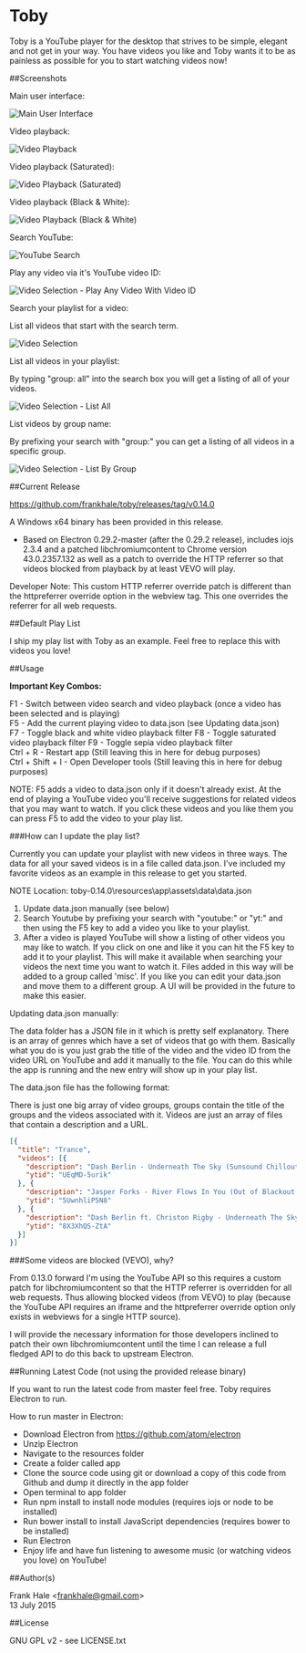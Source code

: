 Toby
====

Toby is a YouTube player for the desktop that strives to be simple, elegant and
not get in your way. You have videos you like and Toby wants it to be as
painless as possible for you to start watching videos now!

##Screenshots

Main user interface:

<img src="screenshots/toby-main-ui.png" alt="Main User Interface"/>

Video playback:

<img src="screenshots/toby-video-playback.png" alt="Video Playback" />

Video playback (Saturated):

<img src="screenshots/toby-video-playback-saturated.png" alt="Video Playback (Saturated)"/>

Video playback (Black & White):

<img src="screenshots/toby-video-playback-black-and-white.png" alt="Video Playback (Black & White)"/>

Search YouTube:

<img src="screenshots/toby-youtube-search.png" alt="YouTube Search"/>

Play any video via it's YouTube video ID:

<img src="screenshots/toby-play-video-with-id.png" alt="Video Selection - Play Any Video With Video ID"/>

Search your playlist for a video:

List all videos that start with the search term.

<img src="screenshots/toby-video-search.png" alt="Video Selection"/>

List all videos in your playlist:

By typing "group: all" into the search box you will get a listing of all of your
videos.

<img src="screenshots/toby-video-search-all.png" alt="Video Selection - List All"/>

List videos by group name:

By prefixing your search with "group:" you can get a listing of all videos in a specific
group.

<img src="screenshots/toby-video-search-by-group.png" alt="Video Selection - List By Group"/>

##Current Release

https://github.com/frankhale/toby/releases/tag/v0.14.0

A Windows x64 binary has been provided in this release.

- Based on Electron 0.29.2-master (after the 0.29.2 release), includes iojs 2.3.4
and a patched libchromiumcontent to Chrome version 43.0.2357.132 as well as a
patch to override the HTTP referrer so that videos blocked from playback by at least
VEVO will play.

Developer Note: This custom HTTP referrer override patch is different than the
httpreferrer override option in the webview tag. This one overrides the referrer
for all web requests.

##Default Play List

I ship my play list with Toby as an example. Feel free to replace this with
videos you love!

##Usage

**Important Key Combos:**

F1 - Switch between video search and video playback (once a video has been selected and is playing)  
F5 - Add the current playing video to data.json (see Updating data.json)  
F7 - Toggle black and white video playback filter
F8 - Toggle saturated video playback filter
F9 - Toggle sepia video playback filter  
Ctrl + R - Restart app (Still leaving this in here for debug purposes)  
Ctrl + Shift + I - Open Developer tools (Still leaving this in here for debug purposes)

NOTE: F5 adds a video to data.json only if it doesn't already exist. At the end
of playing a YouTube video you'll receive suggestions for related videos that you
may want to watch. If you click these videos and you like them you can press F5
to add the video to your play list.

###How can I update the play list?

Currently you can update your playlist with new videos in three ways. The data for
all your saved videos is in a file called data.json. I've included my favorite
videos as an example in this release to get you started.

NOTE Location: toby-0.14.0\resources\app\assets\data\data.json

1. Update data.json manually (see below)
2. Search Youtube by prefixing your search with "youtube:" or "yt:" and then
   using the F5 key to add a video you like to your playlist.
2. After a video is played YouTube will show a listing of other videos you may
   like to watch. If you click on one and like it you can hit the F5 key to add
   it to your playlist. This will make it available when searching your videos
   the next time you want to watch it. Files added in this way will be added to
   a group called 'misc'. If you like you can edit your data.json and move them
   to a different group. A UI will be provided in the future to make this easier.

Updating data.json manually:  

The data folder has a JSON file in it which is pretty self explanatory. There
is an array of genres which have a set of videos that go with them. Basically
what you do is you just grab the title of the video and the video ID from the
video URL on YouTube and add it manually to the file. You can do this while the
app is running and the new entry will show up in your play list.

The data.json file has the following format:

There is just one big array of video groups, groups contain the title of the
groups and the videos associated with it. Videos are just an array of files
that contain a description and a URL.

```json
[{  
  "title": "Trance",
  "videos": [{
    "description": "Dash Berlin - Underneath The Sky (Sunsound Chillout Remix)",
    "ytid": "UEqMD-5urik"
  }, {
    "description": "Jasper Forks - River Flows In You (Out of Blackout Vocal Edit) [HD]",
    "ytid": "5UwnhliP5N8"
  }, {
    "description": "Dash Berlin ft. Christon Rigby - Underneath The Sky (ASOT 667 Official Preview) #WeAre",
    "ytid": "8X3XhQS-ZtA"
  }]
}]
```

###Some videos are blocked (VEVO), why?

From 0.13.0 forward I'm using the YouTube API so this requires a custom patch for
libchromiumcontent so that the HTTP referrer is overridden for all web requests.
Thus allowing blocked videos (from VEVO) to play (because the YouTube API requires an iframe
and the httpreferrer override option only exists in webviews for a single HTTP source).

I will provide the necessary information for those developers inclined to patch
their own libchromiumcontent until the time I can release a full fledged API to do
this back to upstream Electron.

##Running Latest Code (not using the provided release binary)

If you want to run the latest code from master feel free. Toby requires
Electron to run.

How to run master in Electron:

- Download Electron from https://github.com/atom/electron
- Unzip Electron
- Navigate to the resources folder
- Create a folder called app
- Clone the source code using git or download a copy of this code from Github
and dump it directly in the app folder
- Open terminal to app folder
- Run npm install to install node modules (requires iojs or node to be installed)
- Run bower install to install JavaScript dependencies (requires bower to be installed)
- Run Electron
- Enjoy life and have fun listening to awesome music (or watching videos you love) on YouTube!

##Author(s)

Frank Hale &lt;frankhale@gmail.com&gt;  
13 July 2015

##License

GNU GPL v2 - see LICENSE.txt
